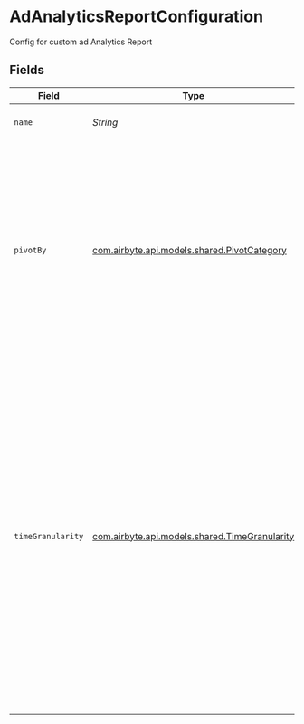 # AdAnalyticsReportConfiguration

Config for custom ad Analytics Report


## Fields

| Field                                                                                                                                                                                                                                                                                                                                                                 | Type                                                                                                                                                                                                                                                                                                                                                                  | Required                                                                                                                                                                                                                                                                                                                                                              | Description                                                                                                                                                                                                                                                                                                                                                           |
| --------------------------------------------------------------------------------------------------------------------------------------------------------------------------------------------------------------------------------------------------------------------------------------------------------------------------------------------------------------------- | --------------------------------------------------------------------------------------------------------------------------------------------------------------------------------------------------------------------------------------------------------------------------------------------------------------------------------------------------------------------- | --------------------------------------------------------------------------------------------------------------------------------------------------------------------------------------------------------------------------------------------------------------------------------------------------------------------------------------------------------------------- | --------------------------------------------------------------------------------------------------------------------------------------------------------------------------------------------------------------------------------------------------------------------------------------------------------------------------------------------------------------------- |
| `name`                                                                                                                                                                                                                                                                                                                                                                | *String*                                                                                                                                                                                                                                                                                                                                                              | :heavy_check_mark:                                                                                                                                                                                                                                                                                                                                                    | The name for the custom report.                                                                                                                                                                                                                                                                                                                                       |
| `pivotBy`                                                                                                                                                                                                                                                                                                                                                             | [com.airbyte.api.models.shared.PivotCategory](../../models/shared/PivotCategory.md)                                                                                                                                                                                                                                                                                   | :heavy_check_mark:                                                                                                                                                                                                                                                                                                                                                    | Choose a category to pivot your analytics report around. This selection will organize your data based on the chosen attribute, allowing you to analyze trends and performance from different perspectives.                                                                                                                                                            |
| `timeGranularity`                                                                                                                                                                                                                                                                                                                                                     | [com.airbyte.api.models.shared.TimeGranularity](../../models/shared/TimeGranularity.md)                                                                                                                                                                                                                                                                               | :heavy_check_mark:                                                                                                                                                                                                                                                                                                                                                    | Choose how to group the data in your report by time. The options are:<br>- 'ALL': A single result summarizing the entire time range.<br>- 'DAILY': Group results by each day.<br>- 'MONTHLY': Group results by each month.<br>- 'YEARLY': Group results by each year.<br>Selecting a time grouping helps you analyze trends and patterns over different time periods. |